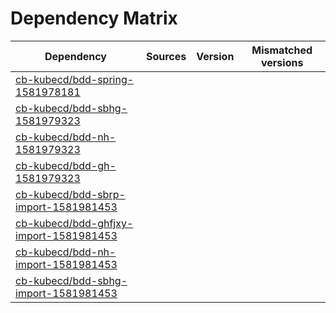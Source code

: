 # Dependency Matrix

Dependency | Sources | Version | Mismatched versions
---------- | ------- | ------- | -------------------
[cb-kubecd/bdd-spring-1581978181](https://github.com/cb-kubecd/bdd-spring-1581978181.git) |  | []() | 
[cb-kubecd/bdd-sbhg-1581979323](https://github.com/cb-kubecd/bdd-sbhg-1581979323.git) |  | []() | 
[cb-kubecd/bdd-nh-1581979323](https://github.com/cb-kubecd/bdd-nh-1581979323.git) |  | []() | 
[cb-kubecd/bdd-gh-1581979323](https://github.com/cb-kubecd/bdd-gh-1581979323.git) |  | []() | 
[cb-kubecd/bdd-sbrp-import-1581981453](https://github.com/cb-kubecd/bdd-sbrp-import-1581981453.git) |  | []() | 
[cb-kubecd/bdd-ghfjxy-import-1581981453](https://github.com/cb-kubecd/bdd-ghfjxy-import-1581981453.git) |  | []() | 
[cb-kubecd/bdd-nh-import-1581981453](https://github.com/cb-kubecd/bdd-nh-import-1581981453.git) |  | []() | 
[cb-kubecd/bdd-sbhg-import-1581981453](https://github.com/cb-kubecd/bdd-sbhg-import-1581981453.git) |  | []() | 
